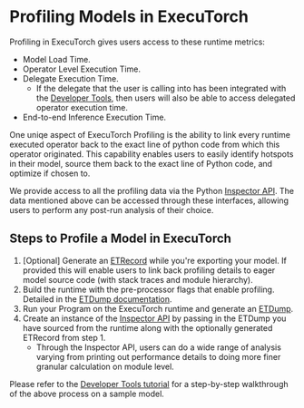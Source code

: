 # Profiling Models in ExecuTorch

Profiling in ExecuTorch gives users access to these runtime metrics:
- Model Load Time.
- Operator Level Execution Time.
- Delegate Execution Time.
  - If the delegate that the user is calling into has been integrated with the [Developer Tools](delegate-debugging.md), then users will also be able to access delegated operator execution time.
- End-to-end Inference Execution Time.

One uniqe aspect of ExecuTorch Profiling is the ability to link every runtime executed operator back to the exact line of python code from which this operator originated. This capability enables users to easily identify hotspots in their model, source them back to the exact line of Python code, and optimize if chosen to.

We provide access to all the profiling data via the Python [Inspector API](model-inspector.rst). The data mentioned above can be accessed through these interfaces, allowing users to perform any post-run analysis of their choice.

## Steps to Profile a Model in ExecuTorch

1. [Optional] Generate an [ETRecord](etrecord.rst) while you're exporting your model. If provided this will enable users to link back profiling details to eager model source code (with stack traces and module hierarchy).
2.  Build the runtime with the pre-processor flags that enable profiling. Detailed in the [ETDump documentation](etdump.md).
3. Run your Program on the ExecuTorch runtime and generate an [ETDump](etdump.md).
4. Create an instance of the [Inspector API](model-inspector.rst) by passing in the ETDump you have sourced from the runtime along with the optionally generated ETRecord from step 1.
    - Through the Inspector API, users can do a wide range of analysis varying from printing out performance details to doing more finer granular calculation on module level.


Please refer to the [Developer Tools tutorial](tutorials/devtools-integration-tutorial) for a step-by-step walkthrough of the above process on a sample model.
